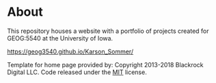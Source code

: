 # About
This repository houses a website with a portfolio of projects created for GEOG:5540 at the University of Iowa.

https://geog3540.github.io/Karson_Sommer/

Template for home page provided by:
Copyright 2013-2018 Blackrock Digital LLC. Code released under the [MIT](https://github.com/BlackrockDigital/startbootstrap-3-col-portfolio/blob/gh-pages/LICENSE) license.
